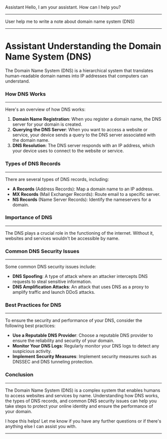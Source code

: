 Assistant
Hello, I am your assistant. How can I help you?
- - - - -
User
help me to write a note about domain name system (DNS)
- - - - -
Assistant
**Understanding the Domain Name System (DNS)**
=====================================================

The Domain Name System (DNS) is a hierarchical system that translates human-readable domain names into IP addresses that computers can understand.

### How DNS Works
-----------------

Here's an overview of how DNS works:

1. **Domain Name Registration**: When you register a domain name, the DNS server for your domain is created.
2. **Querying the DNS Server**: When you want to access a website or service, your device sends a query to the DNS server associated with the domain name.
3. **DNS Resolution**: The DNS server responds with an IP address, which your device uses to connect to the website or service.

### Types of DNS Records
-------------------------

There are several types of DNS records, including:

*   **A Records** (Address Records): Map a domain name to an IP address.
*   **MX Records** (Mail Exchanger Records): Route email to a specific server.
*   **NS Records** (Name Server Records): Identify the nameservers for a domain.

### Importance of DNS
---------------------

The DNS plays a crucial role in the functioning of the internet. Without it, websites and services wouldn't be accessible by name.

### Common DNS Security Issues
--------------------------------

Some common DNS security issues include:

*   **DNS Spoofing**: A type of attack where an attacker intercepts DNS requests to steal sensitive information.
*   **DNS Amplification Attacks**: An attack that uses DNS as a proxy to amplify traffic and launch DDoS attacks.

### Best Practices for DNS
---------------------------

To ensure the security and performance of your DNS, consider the following best practices:

*   **Use a Reputable DNS Provider**: Choose a reputable DNS provider to ensure the reliability and security of your domain.
*   **Monitor Your DNS Logs**: Regularly monitor your DNS logs to detect any suspicious activity.
*   **Implement Security Measures**: Implement security measures such as DNSSEC and DNS tunneling protection.

### Conclusion
--------------

The Domain Name System (DNS) is a complex system that enables humans to access websites and services by name. Understanding how DNS works, the types of DNS records, and common DNS security issues can help you take steps to protect your online identity and ensure the performance of your domain.

I hope this helps! Let me know if you have any further questions or if there's anything else I can assist you with.
</query>
- - - - -